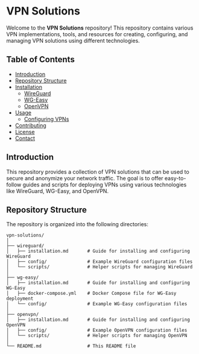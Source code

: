 # VPN Solutions

Welcome to the **VPN Solutions** repository! This repository contains various VPN implementations, tools, and resources for creating, configuring, and managing VPN solutions using different technologies.

## Table of Contents

- [Introduction](#introduction)
- [Repository Structure](#repository-structure)
- [Installation](#installation)
  - [WireGuard](#wireguard)
  - [WG-Easy](#wg-easy)
  - [OpenVPN](#openvpn)
- [Usage](#usage)
  - [Configuring VPNs](#configuring-vpns)
- [Contributing](#contributing)
- [License](#license)
- [Contact](#contact)

## Introduction

This repository provides a collection of VPN solutions that can be used to secure and anonymize your network traffic. The goal is to offer easy-to-follow guides and scripts for deploying VPNs using various technologies like WireGuard, WG-Easy, and OpenVPN.

## Repository Structure

The repository is organized into the following directories:

```plaintext
vpn-solutions/
│
├── wireguard/
│   ├── installation.md       # Guide for installing and configuring WireGuard
│   ├── config/               # Example WireGuard configuration files
│   └── scripts/              # Helper scripts for managing WireGuard
│
├── wg-easy/
│   ├── installation.md       # Guide for installing and configuring WG-Easy
│   ├── docker-compose.yml    # Docker Compose file for WG-Easy deployment
│   └── config/               # Example WG-Easy configuration files
│
├── openvpn/
│   ├── installation.md       # Guide for installing and configuring OpenVPN
│   ├── config/               # Example OpenVPN configuration files
│   └── scripts/              # Helper scripts for managing OpenVPN
│
└── README.md                 # This README file

